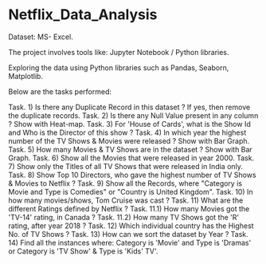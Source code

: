 # Netflix_Data_Analysis

Dataset: MS- Excel.

The project involves tools like: Jupyter Notebook / Python libraries.

Exploring the data using Python libraries such as Pandas, Seaborn, Matplotlib. 

Below are the tasks performed:

Task. 1) Is there any Duplicate Record in this dataset ? If yes, then remove the duplicate records.
Task. 2) Is there any Null Value present in any column ? Show with Heat-map.
Task. 3) For 'House of Cards', what is the Show Id and Who is the Director of this show ?
Task. 4) In which year the highest number of the TV Shows & Movies were released ? Show with Bar Graph.
Task. 5) How many Movies & TV Shows are in the dataset ? Show with Bar Graph.
Task. 6) Show all the Movies that were released in year 2000.
Task. 7) Show only the Titles of all TV Shows that were released in India only.
Task. 8) Show Top 10 Directors, who gave the highest number of TV Shows & Movies to Netflix ?
Task. 9) Show all the Records, where "Category is Movie and Type is Comedies" or "Country is United Kingdom".
Task. 10) In how many movies/shows, Tom Cruise was cast ?
Task. 11) What are the different Ratings defined by Netflix ?
Task. 11.1) How many Movies got the 'TV-14' rating, in Canada ?
Task. 11.2) How many TV Shows got the 'R' rating, after year 2018 ?
Task. 12) Which individual country has the Highest No. of TV Shows ?
Task. 13) How can we sort the dataset by Year ?
Task. 14) Find all the instances where: Category is 'Movie' and Type is 'Dramas' or Category is 'TV Show' & Type is 'Kids' TV'.
